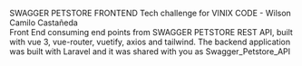 SWAGGER PETSTORE FRONTEND Tech challenge for VINIX CODE - Wilson Camilo Castañeda
<br>
    Front End consuming end points from SWAGGER PETSTORE REST API, built with vue 3, vue-router, vuetify, axios and tailwind.
    The backend application was built with Laravel and it was shared with you as Swagger_Petstore_API
